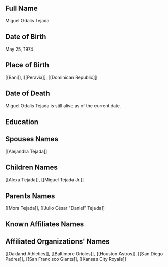 ## Full Name
Miguel Odalis Tejada

## Date of Birth
May 25, 1974

## Place of Birth
[[Bani]], [[Peravia]], [[Dominican Republic]]

## Date of Death
Miguel Odalis Tejada is still alive as of the current date.

## Education

## Spouses Names
[[Alejandra Tejada]]

## Children Names
[[Alexa Tejada]], [[Miguel Tejada Jr.]]

## Parents Names
[[Mora Tejada]], [[Julio César "Daniel" Tejada]]

## Known Affiliates Names

## Affiliated Organizations' Names
[[Oakland Athletics]], [[Baltimore Orioles]], [[Houston Astros]], [[San Diego Padres]], [[San Francisco Giants]], [[Kansas City Royals]]
